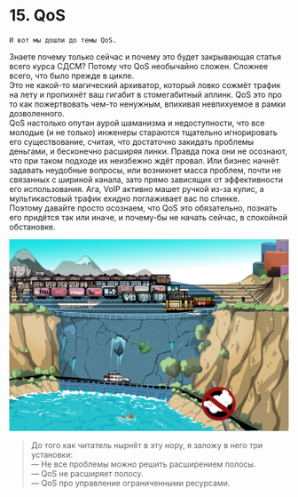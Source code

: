 # 15. QoS

    И вот мы дошли до темы QoS.  
Знаете почему только сейчас и почему это будет закрывающая статья всего курса СДСМ? Потому что QoS необычайно сложен. Сложнее всего, что было прежде в цикле.   
Это не какой-то магический архиватор, который ловко сожмёт трафик на лету и пропихнёт ваш гигабит в стомегабитный аплинк. QoS это про то как пожертвовать чем-то ненужным, впихивая невпихуемое в рамки дозволенного.  
QoS настолько опутан аурой шаманизма и недоступности, что все молодые \(и не только\) инженеры стараются тщательно игнорировать его существование, считая, что достаточно закидать проблемы деньгами, и бесконечно расширяя линки. Правда пока они не осознают, что при таком подходе их неизбежно ждёт провал. Или бизнес начнёт задавать неудобные вопросы, или возникнет масса проблем, почти не связанных с шириной канала, зато прямо зависящих от эффективности его использования. Ага, VoIP активно машет ручкой из-за кулис, а мультикастовый трафик ехидно поглаживает вас по спинке.  
Поэтому давайте просто осознаем, что QoS это обязательно, познать его придётся так или иначе, и почему-бы не начать сейчас, в спокойной обстановке.  


![](../.gitbook/assets/image%20%2842%29.png)

> До того как читатель нырнёт в эту нору, я заложу в него три установки:  
> — Не все проблемы можно решить расширением полосы.  
> — QoS не расширяет полосу.  
> — QoS про управление ограниченными ресурсами.

